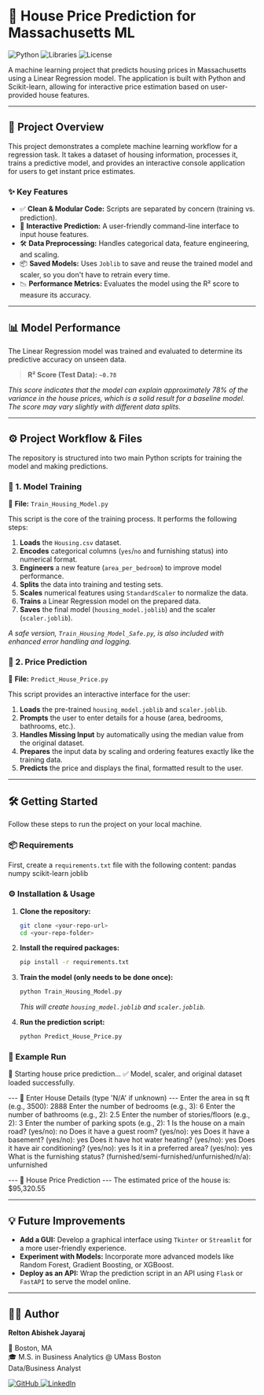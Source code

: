 # 🏡 House Price Prediction for Massachusetts ML 

![Python](https://img.shields.io/badge/Python-3.10%2B-blue?style=for-the-badge&logo=python)
![Libraries](https://img.shields.io/badge/Libraries-Pandas%20%7C%20Scikit--learn-orange?style=for-the-badge)
![License](https://img.shields.io/badge/License-MIT-green?style=for-the-badge)

A machine learning project that predicts housing prices in Massachusetts using a Linear Regression model. The application is built with Python and Scikit-learn, allowing for interactive price estimation based on user-provided house features.

---

## 🚀 Project Overview

This project demonstrates a complete machine learning workflow for a regression task. It takes a dataset of housing information, processes it, trains a predictive model, and provides an interactive console application for users to get instant price estimates.

### ✨ Key Features
-   ✅ **Clean & Modular Code:** Scripts are separated by concern (training vs. prediction).
-   🤖 **Interactive Prediction:** A user-friendly command-line interface to input house features.
-   🛠️ **Data Preprocessing:** Handles categorical data, feature engineering, and scaling.
-   📦 **Saved Models:** Uses `Joblib` to save and reuse the trained model and scaler, so you don't have to retrain every time.
-   📉 **Performance Metrics:** Evaluates the model using the R² score to measure its accuracy.

---

## 📊 Model Performance

The Linear Regression model was trained and evaluated to determine its predictive accuracy on unseen data.

> **R² Score (Test Data): `~0.78`**

*This score indicates that the model can explain approximately 78% of the variance in the house prices, which is a solid result for a baseline model. The score may vary slightly with different data splits.*

---

## ⚙️ Project Workflow & Files

The repository is structured into two main Python scripts for training the model and making predictions.

### 🧠 1. Model Training
🔹 **File:** `Train_Housing_Model.py`

This script is the core of the training process. It performs the following steps:
1.  **Loads** the `Housing.csv` dataset.
2.  **Encodes** categorical columns (`yes`/`no` and furnishing status) into numerical format.
3.  **Engineers** a new feature (`area_per_bedroom`) to improve model performance.
4.  **Splits** the data into training and testing sets.
5.  **Scales** numerical features using `StandardScaler` to normalize the data.
6.  **Trains** a Linear Regression model on the prepared data.
7.  **Saves** the final model (`housing_model.joblib`) and the scaler (`scaler.joblib`).

*A safe version, `Train_Housing_Model_Safe.py`, is also included with enhanced error handling and logging.*

### 💬 2. Price Prediction
🔹 **File:** `Predict_House_Price.py`

This script provides an interactive interface for the user:
1.  **Loads** the pre-trained `housing_model.joblib` and `scaler.joblib`.
2.  **Prompts** the user to enter details for a house (area, bedrooms, bathrooms, etc.).
3.  **Handles Missing Input** by automatically using the median value from the original dataset.
4.  **Prepares** the input data by scaling and ordering features exactly like the training data.
5.  **Predicts** the price and displays the final, formatted result to the user.

---

## 🛠️ Getting Started

Follow these steps to run the project on your local machine.

### 📦 Requirements
First, create a `requirements.txt` file with the following content:
pandas numpy scikit-learn joblib


### ⚙️ Installation & Usage

1.  **Clone the repository:**
    ```bash
    git clone <your-repo-url>
    cd <your-repo-folder>
    ```

2.  **Install the required packages:**
    ```bash
    pip install -r requirements.txt
    ```

3.  **Train the model (only needs to be done once):**
    ```bash
    python Train_Housing_Model.py
    ```
    *This will create `housing_model.joblib` and `scaler.joblib`.*

4.  **Run the prediction script:**
    ```bash
    python Predict_House_Price.py
    ```

### 📘 Example Run
🚀 Starting house price prediction... ✅ Model, scaler, and original dataset loaded successfully.

--- 🏡 Enter House Details (type 'N/A' if unknown) --- Enter the area in sq ft (e.g., 3500): 2888 
Enter the number of bedrooms (e.g., 3): 6 
Enter the number of bathrooms (e.g., 2): 2.5 
Enter the number of stories/floors (e.g., 2): 3 
Enter the number of parking spots (e.g., 2): 1 
Is the house on a main road? (yes/no): no 
Does it have a guest room? (yes/no): yes 
Does it have a basement? (yes/no): yes 
Does it have hot water heating? (yes/no): yes 
Does it have air conditioning? (yes/no): yes 
Is it in a preferred area? (yes/no): yes 
What is the furnishing status? (furnished/semi-furnished/unfurnished/n/a): unfurnished

--- 🏡 House Price Prediction --- The estimated price of the house is: $95,320.55

---

## 💡 Future Improvements
-   **Add a GUI:** Develop a graphical interface using `Tkinter` or `Streamlit` for a more user-friendly experience.
-   **Experiment with Models:** Incorporate more advanced models like Random Forest, Gradient Boosting, or XGBoost.
-   **Deploy as an API:** Wrap the prediction script in an API using `Flask` or `FastAPI` to serve the model online.

---

## 👨‍💻 Author

**Relton Abishek Jayaraj**

📍 Boston, MA
<br>
🎓 M.S. in Business Analytics @ UMass Boston
<br>
Data/Business Analyst

<a href="https://github.com/Rel10Jayaraj" target="_blank">
    <img src="https://img.shields.io/badge/GitHub-100000?style=for-the-badge&logo=github&logoColor=white" alt="GitHub"/>
</a>
<a href="https://linkedin.com/in/reltonabishekjayaraj" target="_blank">
    <img src="https://img.shields.io/badge/LinkedIn-0077B5?style=for-the-badge&logo=linkedin&logoColor=white" alt="LinkedIn"/>
</a>
